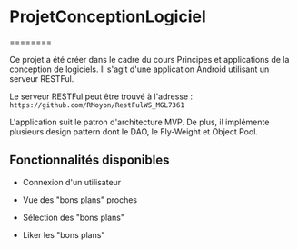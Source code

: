 # ProjetConceptionLogiciel
========

Ce projet a été créer dans le cadre du cours Principes et applications de la conception de logiciels. Il s'agit d'une application Android utilisant un serveur RESTFul.

Le serveur RESTFul peut être trouvé à l'adresse : `https://github.com/RMoyon/RestFulWS_MGL7361`

L'application suit le patron d'architecture MVP. De plus, il implémente plusieurs design pattern dont le DAO, le Fly-Weight et Object Pool.

## Fonctionnalités disponibles

* Connexion d'un utilisateur

* Vue des "bons plans" proches

* Sélection des "bons plans"

* Liker les "bons plans"
